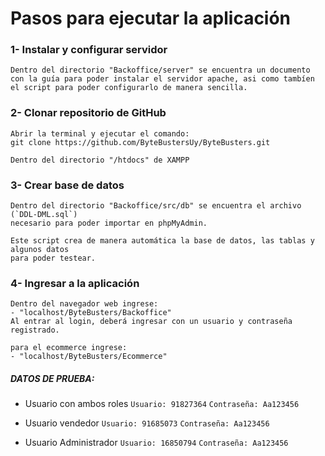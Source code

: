 # Pasos para ejecutar la aplicación


### 1- Instalar y configurar servidor

```
Dentro del directorio "Backoffice/server" se encuentra un documento 
con la guía para poder instalar el servidor apache, asi como tambíen 
el script para poder configurarlo de manera sencilla. 
```

### 2- Clonar repositorio de GitHub

```
Abrir la terminal y ejecutar el comando: 
git clone https://github.com/ByteBustersUy/ByteBusters.git

Dentro del directorio "/htdocs" de XAMPP
```

### 3- Crear base de datos 

``` 
Dentro del directorio "Backoffice/src/db" se encuentra el archivo (`DDL-DML.sql`) 
necesario para poder importar en phpMyAdmin.

Este script crea de manera automática la base de datos, las tablas y algunos datos
para poder testear.
```

### 4- Ingresar a la aplicación

```
Dentro del navegador web ingrese:
- "localhost/ByteBusters/Backoffice"
Al entrar al login, deberá ingresar con un usuario y contraseña registrado.
```

```
para el ecommerce ingrese:
- "localhost/ByteBusters/Ecommerce"
```

##### DATOS DE PRUEBA:

 - Usuario con ambos roles
```Usuario: 91827364```
```Contraseña: Aa123456```

 - Usuario vendedor
 ```Usuario: 91685073``` 
 ```Contraseña: Aa123456``` 

 - Usuario Administrador
 ```Usuario: 16850794``` 
 ```Contraseña: Aa123456``` 

